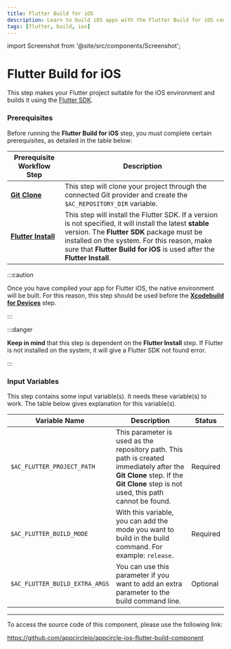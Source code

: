 ```yaml
---
title: Flutter Build for iOS
description: Learn to build iOS apps with the Flutter Build for iOS component. Ensure Flutter Install and Git Clone steps are completed first.
tags: [flutter, build, ios]
---
```


import Screenshot from '@site/src/components/Screenshot';

# Flutter Build for iOS

This step makes your Flutter project suitable for the iOS environment and builds it using the [Flutter SDK](https://github.com/flutter/flutter).

### Prerequisites

Before running the **Flutter Build for iOS** step, you must complete certain prerequisites, as detailed in the table below:

| Prerequisite Workflow Step                      | Description                                     |
|-------------------------------------------------|-------------------------------------------------|
| [**Git Clone**](/workflows/common-workflow-steps/git-clone) | This step will clone your project through the connected Git provider and create the `$AC_REPOSITORY_DIR` variable. |
| [**Flutter Install**](/workflows/flutter-specific-workflow-steps/flutter-install) | This step will install the Flutter SDK. If a version is not specified, it will install the latest **stable** version. The **Flutter SDK** package must be installed on the system. For this reason, make sure that **Flutter Build for iOS** is used after the **Flutter Install**. |

:::caution

Once you have compiled your app for Flutter iOS, the native environment will be built. For this reason, this step should be used before the [**Xcodebuild for Devices**](/workflows/ios-specific-workflow-steps/xcodebuild-for-devices) step.

:::

<Screenshot url='https://cdn.appcircle.io/docs/assets/BE2854-flutterOrder1.png' />

:::danger

**Keep in mind** that this step is dependent on the **Flutter Install** step. If Flutter is not installed on the system, it will give a Flutter SDK not found error.

:::

### Input Variables

This step contains some input variable(s). It needs these variable(s) to work. The table below gives explanation for this variable(s).

<Screenshot url='https://cdn.appcircle.io/docs/assets/BE2854-flutterInput.png' />

| Variable Name                 | Description                                    | Status 			|
|-------------------------------|------------------------------------------------|------------------|
| `$AC_FLUTTER_PROJECT_PATH`    | This parameter is used as the repository path. This path is created immediately after the **Git Clone** step. If the **Git Clone** step is not used, this path cannot be found. | Required |
| `$AC_FLUTTER_BUILD_MODE`      | With this variable, you can add the mode you want to build in the build command. For example: `release`. | Required |
| `$AC_FLUTTER_BUILD_EXTRA_ARGS`| You can use this parameter if you want to add an extra parameter to the build command line. | Optional |

---

To access the source code of this component, please use the following link:

https://github.com/appcircleio/appcircle-ios-flutter-build-component
